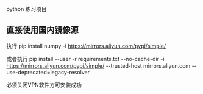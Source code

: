 python 练习项目

## 直接使用国内镜像源
执行 pip install numpy -i https://mirrors.aliyun.com/pypi/simple/

或者执行 pip install --user -r requirements.txt --no-cache-dir -i https://mirrors.aliyun.com/pypi/simple/ --trusted-host mirrors.aliyun.com  --use-deprecated=legacy-resolver

必须关闭VPN软件方可安装成功